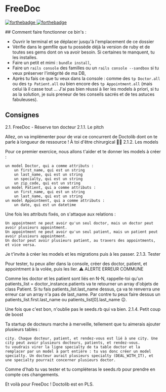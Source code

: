 # FreeDoc

[![forthebadge](https://forthebadge.com/images/badges/made-with-ruby.svg)   ![forthebadge](http://forthebadge.com/images/badges/built-with-love.svg)](http://forthebadge.com)

## Comment faire fonctionner ce bin's :
* Ouvrir le terminal et se déplacer jusqu'à l'emplacement de ce dossier
* Vérifie dans le gemfile que tu possède déjà la version de ruby et de toutes ses gems dont on va avoir besoin. Si certaines te manquent, tu les installes.
* Faire un petit et mimi : `bundle install`,
* Faire un `rails console` des familles ou un `rails console --sandbox` si tu veux préserver l'intégrité de ma DB,
* Après tu fais ce que tu veux dans la console : comme des `tp Doctor.all` ou des `tp Patient.all` ou bien encore des `tp Appointment.all` (mais celui là il casse tout ... J'ai pas bien réussi à lier les models à priori, si tu as la solution, je suis preneur de tes conseils sacrés et de tes astuces fabuleuses).

## Consignes

2.1. FreeDoc - Réserve ton docteur
2.1.1. Le pitch

Allez, on va implémenter pour de vrai ce concurrent de Doctolib dont on te parle à longueur de ressource ! À toi d'être chirurgical 👩‍⚕️
2.1.2. Les models

Pour ce premier exercice, nous allons t'aider et te donner les models à créer :

    un model Doctor, qui a comme attributs :
        un first_name, qui est un string
        un last_name, qui est un string
        un specialty, qui est un string
        un zip_code, qui est un string
    un model Patient, qui a comme attributs :
        un first_name, qui est un string
        un last_name, qui est un string
    un model Appointment, qui a comme attributs :
        un date, qui est un datetime

Une fois les attributs fixés, on s'attaque aux relations :

    Un appointment ne peut avoir qu'un seul doctor, mais un doctor peut avoir plusieurs appointment.
    Un appointment ne peut avoir qu'un seul patient, mais un patient peut avoir plusieurs appointment.
    Un doctor peut avoir plusieurs patient, au travers des appointments, et vice versa.

Je t'invite à créer les models et les migrations puis à les passer.
2.1.3. Tester

Pour tester, tu peux aller dans la console, créer des doctor, patient, et appointment à la volée, puis les lier.
⚠️ ALERTE ERREUR COMMUNE

Comme les doctor et les patient sont liés en N-N, rappelle-toi qu'un patients_list = doctor_instance.patients va te retourner un array d'objets de class Patient.
Si tu fais patients_list.last_name dessus, ça va te renverra une erreur car un array n'a pas de last_name.
Par contre tu peux faire dessus un patients_list.first.last_name ou patients_list[0].last_name 😉.

Une fois que c'est bon, n'oublie pas le seeds.rb qui va bien.
2.1.4. Petit coup de boost

Ta startup de docteurs marche à merveille, tellement que tu aimerais ajouter plusieurs tables :

    city. Chaque docteur, patient, et rendez-vous est lié à une city. Une city peut avoir plusieurs docteurs, patients, et rendez-vous.
    tu voudrais virer la ligne specialty de ta table doctor et la remplacer par un model à part entière : tu vas donc créer un model specialty. Un docteur aurait plusieurs specialty (DEAL_WITH_IT), et une specialty pourrait concerner plusieurs doctor.

Comme d'hab tu vas tester et tu compléteras le seeds.rb pour prendre en compte ces changements.

Et voilà pour FreeDoc ! Doctolib est en PLS.

